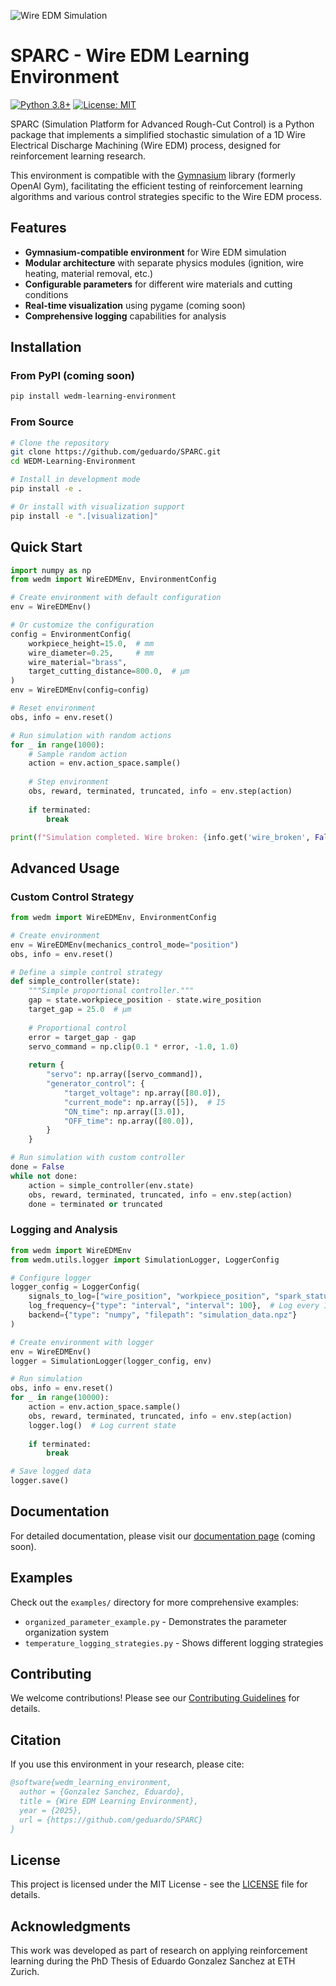 ![Wire EDM Simulation](https://github.com/geduardo/WEDM-minimal-simulation/assets/48300381/042f8ab7-87b2-430e-9d5a-143c95bf69e3)

# SPARC - Wire EDM Learning Environment

[![Python 3.8+](https://img.shields.io/badge/python-3.8+-blue.svg)](https://www.python.org/downloads/)
[![License: MIT](https://img.shields.io/badge/License-MIT-yellow.svg)](https://opensource.org/licenses/MIT)

SPARC (Simulation Platform for Advanced Rough-Cut Control) is a Python package that implements a simplified stochastic simulation of a 1D Wire Electrical Discharge Machining (Wire EDM) process, designed for reinforcement learning research.

This environment is compatible with the [Gymnasium](https://gymnasium.farama.org/) library (formerly OpenAI Gym), facilitating the efficient testing of reinforcement learning algorithms and various control strategies specific to the Wire EDM process.

## Features

- **Gymnasium-compatible environment** for Wire EDM simulation
- **Modular architecture** with separate physics modules (ignition, wire heating, material removal, etc.)
- **Configurable parameters** for different wire materials and cutting conditions
- **Real-time visualization** using pygame (coming soon)
- **Comprehensive logging** capabilities for analysis

## Installation

### From PyPI (coming soon)
```bash
pip install wedm-learning-environment
```

### From Source
```bash
# Clone the repository
git clone https://github.com/geduardo/SPARC.git
cd WEDM-Learning-Environment

# Install in development mode
pip install -e .

# Or install with visualization support
pip install -e ".[visualization]"
```

## Quick Start

```python
import numpy as np
from wedm import WireEDMEnv, EnvironmentConfig

# Create environment with default configuration
env = WireEDMEnv()

# Or customize the configuration
config = EnvironmentConfig(
    workpiece_height=15.0,  # mm
    wire_diameter=0.25,     # mm
    wire_material="brass",
    target_cutting_distance=800.0,  # µm
)
env = WireEDMEnv(config=config)

# Reset environment
obs, info = env.reset()

# Run simulation with random actions
for _ in range(1000):
    # Sample random action
    action = env.action_space.sample()
    
    # Step environment
    obs, reward, terminated, truncated, info = env.step(action)
    
    if terminated:
        break

print(f"Simulation completed. Wire broken: {info.get('wire_broken', False)}")
```

## Advanced Usage

### Custom Control Strategy

```python
from wedm import WireEDMEnv, EnvironmentConfig

# Create environment
env = WireEDMEnv(mechanics_control_mode="position")
obs, info = env.reset()

# Define a simple control strategy
def simple_controller(state):
    """Simple proportional controller."""
    gap = state.workpiece_position - state.wire_position
    target_gap = 25.0  # µm
    
    # Proportional control
    error = target_gap - gap
    servo_command = np.clip(0.1 * error, -1.0, 1.0)
    
    return {
        "servo": np.array([servo_command]),
        "generator_control": {
            "target_voltage": np.array([80.0]),
            "current_mode": np.array([5]),  # I5
            "ON_time": np.array([3.0]),
            "OFF_time": np.array([80.0]),
        }
    }

# Run simulation with custom controller
done = False
while not done:
    action = simple_controller(env.state)
    obs, reward, terminated, truncated, info = env.step(action)
    done = terminated or truncated
```

### Logging and Analysis

```python
from wedm import WireEDMEnv
from wedm.utils.logger import SimulationLogger, LoggerConfig

# Configure logger
logger_config = LoggerConfig(
    signals_to_log=["wire_position", "workpiece_position", "spark_status"],
    log_frequency={"type": "interval", "interval": 100},  # Log every 100 µs
    backend={"type": "numpy", "filepath": "simulation_data.npz"}
)

# Create environment with logger
env = WireEDMEnv()
logger = SimulationLogger(logger_config, env)

# Run simulation
obs, info = env.reset()
for _ in range(10000):
    action = env.action_space.sample()
    obs, reward, terminated, truncated, info = env.step(action)
    logger.log()  # Log current state
    
    if terminated:
        break

# Save logged data
logger.save()
```

## Documentation

For detailed documentation, please visit our [documentation page](https://github.com/geduardo/SPARC/wiki) (coming soon).

## Examples

Check out the `examples/` directory for more comprehensive examples:
- `organized_parameter_example.py` - Demonstrates the parameter organization system
- `temperature_logging_strategies.py` - Shows different logging strategies

## Contributing

We welcome contributions! Please see our [Contributing Guidelines](CONTRIBUTING.md) for details.

## Citation

If you use this environment in your research, please cite:

```bibtex
@software{wedm_learning_environment,
  author = {Gonzalez Sanchez, Eduardo},
  title = {Wire EDM Learning Environment},
  year = {2025},
  url = {https://github.com/geduardo/SPARC}
}
```

## License

This project is licensed under the MIT License - see the [LICENSE](./LICENSE.md) file for details.

## Acknowledgments

This work was developed as part of research on applying reinforcement learning during the PhD Thesis of Eduardo Gonzalez Sanchez at ETH Zurich.
